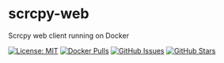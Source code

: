 # scrcpy-web
Scrcpy web client running on Docker

[![License: MIT](https://img.shields.io/badge/License-MIT-yellow.svg)](https://opensource.org/licenses/MIT)
[![Docker Pulls](https://img.shields.io/docker/pulls/shmayro/scrcpy-web)](https://hub.docker.com/r/shmayro/scrcpy-web)
[![GitHub Issues](https://img.shields.io/github/issues/shmayro/ws-scrcpy-docker)](https://github.com/shmayro/ws-scrcpy-docker/issues)
[![GitHub Stars](https://img.shields.io/github/stars/shmayro/ws-scrcpy-docker?style=social)](https://github.com/shmayro/ws-scrcpy-docker/stargazers)
